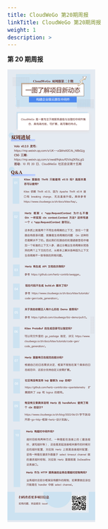 ```yaml
---
title: CloudWeGo 第20期周报
linkTitle: CloudWeGo 第20期周报
weight: 1
description: >
---
```


**第 20 期周报**

![image](https://raw.githubusercontent.com/cloudwego/community/main/weekly_report/CloudWeGo_20th_weekly_report.png)
